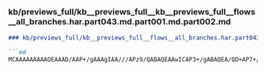 ### kb/previews_full/kb__previews_full__kb__previews_full__flows__all_branches.har.part043.md.part001.md.part002.md

```md
### kb/previews_full/kb__previews_full__flows__all_branches.har.part043.md.part001.md (part 002)

```md
MCAAAAAAAAAQEAAAD/AAP+/gAAAgIAA///APz9/QABAQEAAwICAP3+/gABAQEA/QD+AP7+/gD/
```

```

```

